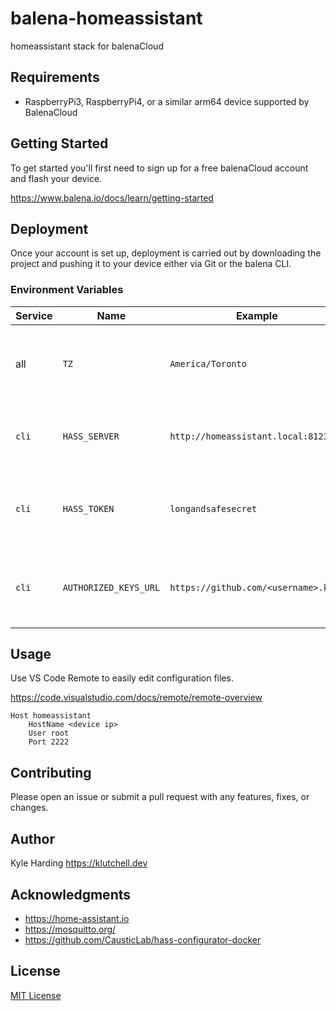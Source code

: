 # balena-homeassistant

homeassistant stack for balenaCloud

## Requirements

- RaspberryPi3, RaspberryPi4, or a similar arm64 device supported by BalenaCloud

## Getting Started

To get started you'll first need to sign up for a free balenaCloud account and flash your device.

<https://www.balena.io/docs/learn/getting-started>

## Deployment

Once your account is set up, deployment is carried out by downloading the project and pushing it to your device either via Git or the balena CLI.

### Environment Variables

|Service|Name|Example|Purpose|
|---|---|---|---|
|all|`TZ`|`America/Toronto`|(optional) inform services of the [timezone](https://en.wikipedia.org/wiki/List_of_tz_database_time_zones) in your location|
|`cli`|`HASS_SERVER`|`http://homeassistant.local:8123`|(optional) specify homassistant server endpoint|
|`cli`|`HASS_TOKEN`|`longandsafesecret`|(optional) specify homeassistant server long-lived access token|
|`cli`|`AUTHORIZED_KEYS_URL`|`https://github.com/<username>.keys`|(optional) provide a url to a list of public ssh keys for authentication|

## Usage

Use VS Code Remote to easily edit configuration files.

<https://code.visualstudio.com/docs/remote/remote-overview>

```ssh
Host homeassistant
    HostName <device ip>
    User root
    Port 2222
```

## Contributing

Please open an issue or submit a pull request with any features, fixes, or changes.

## Author

Kyle Harding <https://klutchell.dev>

## Acknowledgments

- <https://home-assistant.io>
- <https://mosquitto.org/>
- <https://github.com/CausticLab/hass-configurator-docker>

## License

[MIT License](./LICENSE)
